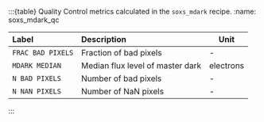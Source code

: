 :::{table} Quality Control metrics calculated in the `soxs_mdark` recipe.
:name: soxs_mdark_qc

| Label             | Description            | Unit |
| :---------------- | :--------------------- | ---- |
| `FRAC BAD PIXELS` |                Fraction of bad pixels | -           |
| `MDARK MEDIAN` | Median flux level of master dark | electrons |
| `N BAD PIXELS` |                  Number of bad pixels | -           |
| `N NAN PIXELS` |                  Number of NaN pixels | -           |

:::



